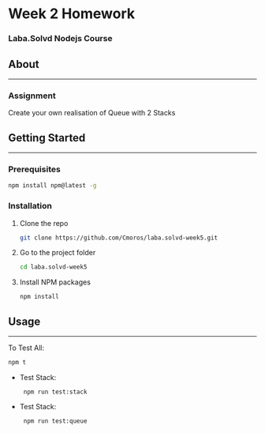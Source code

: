 # Week 2 Homework

### Laba.Solvd Nodejs Course

## About

---

### Assignment

Create your own realisation of Queue with 2 Stacks

## Getting Started

---

### Prerequisites

```sh
npm install npm@latest -g
```

### Installation

1. Clone the repo
   ```sh
   git clone https://github.com/Cmoros/laba.solvd-week5.git
   ```
2. Go to the project folder

   ```sh
   cd laba.solvd-week5
   ```

3. Install NPM packages
   ```sh
   npm install
   ```

## Usage

---

To Test All:

```sh
npm t
```

- Test Stack:

  ```
   npm run test:stack
  ```

- Test Stack:
  ```
   npm run test:queue
  ```
